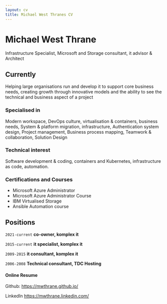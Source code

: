 ```yaml
---
layout: cv
title: Michael West Thranes CV
---
```


# Michael West Thrane
Infrastructure Specialist, Microsoft and Storage consultant, it advisor & Architect

## Currently
Helping large organisations run and develop it to support core business needs, creating growth through innovative models and the ability to see the technical and business aspect of a project

### Specialised in
Modern workspace, DevOps culture, virtualisation & containers, business needs, System & platform migration, infrastructure, Authentication system design, Project management, Business process mapping, Teamwork & collaboration, Solution Design

### Technical interest
Software development & coding, containers and Kubernetes, infrastructure as code, automation.

### Certifications and Courses
* Microsoft Azure Administrator
* Microsoft Azure Administrator Course
* IBM Virtualised Storage
* Ansible Automation course

## Positions
`2021-current`
__co-owner, komplex it__

`2015-current`
__it specialist, komplex it__

`2009-2015`
__it consultant, komplex it__

`2006-2008`
__Technical consultant, TDC Hosting__

#### Online Resume
Github: <https://mwthrane.github.io/>

LinkedIn <https://mwthrane.linkedin.com/>